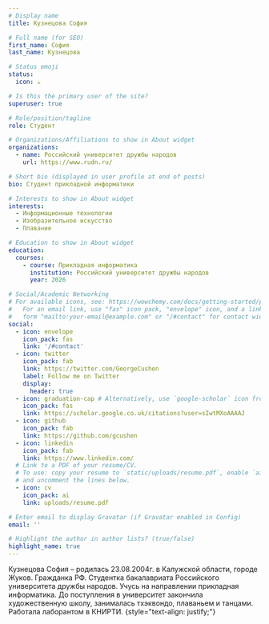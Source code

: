 ```yaml
---
# Display name
title: Кузнецова София

# Full name (for SEO)
first_name: София
last_name: Кузнецова

# Status emoji
status:
  icon: ☕️

# Is this the primary user of the site?
superuser: true

# Role/position/tagline
role: Студент

# Organizations/Affiliations to show in About widget
organizations:
  - name: Российский университет дружбы народов
    url: https://www.rudn.ru/

# Short bio (displayed in user profile at end of posts)
bio: Студент прикладной информатики

# Interests to show in About widget
interests:
  - Информационные технологии
  - Изобразительное искусство
  - Плавание

# Education to show in About widget
education:
  courses:
    - course: Прикладная информатика
      institution: Российский университет дружбы народов
      year: 2026

# Social/Academic Networking
# For available icons, see: https://wowchemy.com/docs/getting-started/page-builder/#icons
#   For an email link, use "fas" icon pack, "envelope" icon, and a link in the
#   form "mailto:your-email@example.com" or "/#contact" for contact widget.
social:
  - icon: envelope
    icon_pack: fas
    link: '/#contact'
  - icon: twitter
    icon_pack: fab
    link: https://twitter.com/GeorgeCushen
    label: Follow me on Twitter
    display:
      header: true
  - icon: graduation-cap # Alternatively, use `google-scholar` icon from `ai` icon pack
    icon_pack: fas
    link: https://scholar.google.co.uk/citations?user=sIwtMXoAAAAJ
  - icon: github
    icon_pack: fab
    link: https://github.com/gcushen
  - icon: linkedin
    icon_pack: fab
    link: https://www.linkedin.com/
  # Link to a PDF of your resume/CV.
  # To use: copy your resume to `static/uploads/resume.pdf`, enable `ai` icons in `params.yaml`,
  # and uncomment the lines below.
  - icon: cv
    icon_pack: ai
    link: uploads/resume.pdf

# Enter email to display Gravatar (if Gravatar enabled in Config)
email: ''

# Highlight the author in author lists? (true/false)
highlight_name: true
---
```


Кузнецова София – родилась 23.08.2004г. в Калужской облаcти, городе Жуков. Гражданка РФ. Студентка бакалавриата Российского университета дружбы народов. Учусь на направлении прикладная информатика. До поступления в университет закончила художественную школу, занималась тхэквондо, плаваньем и танцами. Работала лаборантом в КНИРТИ.
{style="text-align: justify;"}
